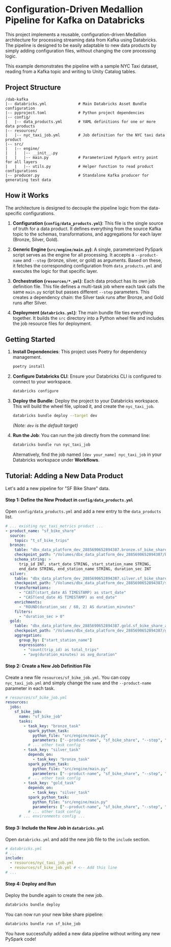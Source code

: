 # Configuration-Driven Medallion Pipeline for Kafka on Databricks

This project implements a reusable, configuration-driven Medallion architecture for processing streaming data from Kafka using Databricks. The pipeline is designed to be easily adaptable to new data products by simply adding configuration files, without changing the core processing logic.

This example demonstrates the pipeline with a sample NYC Taxi dataset, reading from a Kafka topic and writing to Unity Catalog tables.

## Project Structure

```
/dab-kafka
|-- databricks.yml              # Main Databricks Asset Bundle configuration
|-- pyproject.toml              # Python project dependencies
|-- config/
|   |-- data_products.yml       # YAML definitions for one or more data products
|-- resources/
|   |-- nyc_taxi_job.yml        # Job definition for the NYC taxi data product
|-- src/
|   |-- engine/
|   |   |-- __init__.py
|   |   |-- main.py             # Parameterized PySpark entry point for all layers
|   |   |-- utils.py            # Helper function to read product configurations
|-- producer.py                 # Standalone Kafka producer for generating test data
```

## How it Works

The architecture is designed to decouple the pipeline logic from the data-specific configurations.

1.  **Configuration (`config/data_products.yml`)**: This file is the single source of truth for a data product. It defines everything from the source Kafka topic to the schemas, transformations, and aggregations for each layer (Bronze, Silver, Gold).

2.  **Generic Engine (`src/engine/main.py`)**: A single, parameterized PySpark script serves as the engine for all processing. It accepts a `--product-name` and `--step` (bronze, silver, or gold) as arguments. Based on these, it fetches the corresponding configuration from `data_products.yml` and executes the logic for that specific layer.

3.  **Orchestration (`resources/*.yml`)**: Each data product has its own job definition file. This file defines a multi-task job where each task calls the same `main.py` script but passes different `--step` parameters. This creates a dependency chain: the Silver task runs after Bronze, and Gold runs after Silver.

4.  **Deployment (`databricks.yml`)**: The main bundle file ties everything together. It builds the `src` directory into a Python wheel file and includes the job resource files for deployment.

## Getting Started

1.  **Install Dependencies**:
    This project uses Poetry for dependency management.
    ```bash
    poetry install
    ```

2.  **Configure Databricks CLI**:
    Ensure your Databricks CLI is configured to connect to your workspace.
    ```bash
    databricks configure
    ```

3.  **Deploy the Bundle**:
    Deploy the project to your Databricks workspace. This will build the wheel file, upload it, and create the `nyc_taxi_job`.
    ```bash
    databricks bundle deploy --target dev
    ```
    *(Note: `dev` is the default target)*

4.  **Run the Job**:
    You can run the job directly from the command line:
    ```bash
    databricks bundle run nyc_taxi_job
    ```
    Alternatively, find the job named `[dev your_name] nyc_taxi_job` in your Databricks workspace under **Workflows**.

## Tutorial: Adding a New Data Product

Let's add a new pipeline for "SF Bike Share" data.

#### Step 1: Define the New Product in `config/data_products.yml`

Open `config/data_products.yml` and add a new entry to the `data_products` list.

```yaml
# ... existing nyc_taxi_metrics product ...
- product_name: "sf_bike_share"
  source:
    topic: "t_sf_bike_trips"
  bronze:
    table: "dbx_data_platform_dev_2885690652894387.bronze.sf_bike_share"
    checkpoint_path: "/Volumes/dbx_data_platform_dev_2885690652894387/bronze/internal_files/checkpoints/sf_bike_share_bronze"
    schema_string: >
      trip_id INT, start_date STRING, start_station_name STRING,
      end_date STRING, end_station_name STRING, duration_sec INT
  silver:
    table: "dbx_data_platform_dev_2885690652894387.silver.sf_bike_share"
    checkpoint_path: "/Volumes/dbx_data_platform_dev_2885690652894387/silver/internal_files/checkpoints/sf_bike_share_silver"
    transformations:
      - "CAST(start_date AS TIMESTAMP) as start_date"
      - "CAST(end_date AS TIMESTAMP) as end_date"
    enrichments:
      - "ROUND(duration_sec / 60, 2) AS duration_minutes"
    filters:
      - "duration_sec > 0"
  gold:
    table: "dbx_data_platform_dev_2885690652894387.gold.sf_bike_share_analytics"
    checkpoint_path: "/Volumes/dbx_data_platform_dev_2885690652894387/gold/internal_files/checkpoints/sf_bike_share_gold"
    aggregation:
      group_by: ["start_station_name"]
      expressions:
        - "count(trip_id) as total_trips"
        - "avg(duration_minutes) as avg_duration"
```

#### Step 2: Create a New Job Definition File

Create a new file `resources/sf_bike_job.yml`. You can copy `nyc_taxi_job.yml` and simply change the `name` and the `--product-name` parameter in each task.

```yaml
# resources/sf_bike_job.yml
resources:
  jobs:
    sf_bike_job:
      name: "sf_bike_job"
      tasks:
        - task_key: "bronze_task"
          spark_python_task:
            python_file: "src/engine/main.py"
            parameters: ["--product-name", "sf_bike_share", "--step", "bronze"]
          # ... other task config
        - task_key: "silver_task"
          depends_on:
            - task_key: "bronze_task"
          spark_python_task:
            python_file: "src/engine/main.py"
            parameters: ["--product-name", "sf_bike_share", "--step", "silver"]
          # ... other task config
        - task_key: "gold_task"
          depends_on:
            - task_key: "silver_task"
          spark_python_task:
            python_file: "src/engine/main.py"
            parameters: ["--product-name", "sf_bike_share", "--step", "gold"]
          # ... other task config
      # ... environments config ...
```

#### Step 3: Include the New Job in `databricks.yml`

Open `databricks.yml` and add the new job file to the `include` section.

```yaml
# databricks.yml
# ...
include:
  - resources/nyc_taxi_job.yml
  - resources/sf_bike_job.yml # <-- Add this line
# ...
```

#### Step 4: Deploy and Run

Deploy the bundle again to create the new job.

```bash
databricks bundle deploy
```

You can now run your new bike share pipeline:

```bash
databricks bundle run sf_bike_job
```

You have successfully added a new data pipeline without writing any new PySpark code!